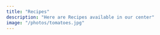 ```yaml
---
title: "Recipes"
description: "Here are Recipes available in our center"
image: "/photos/tomatoes.jpg"
---
```

